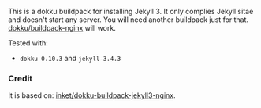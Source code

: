 This is a dokku buildpack for installing Jekyll 3. It only complies Jekyll sitae and doesn't start any server. You will need another buildpack just for that. [dokku/buildpack-nginx](https://github.com/dokku/buildpack-nginx) will work.

Tested with:
- `dokku 0.10.3` and `jekyll-3.4.3`

### Credit

It is based on: [inket/dokku-buildpack-jekyll3-nginx](https://github.com/inket/dokku-buildpack-jekyll3-nginx).